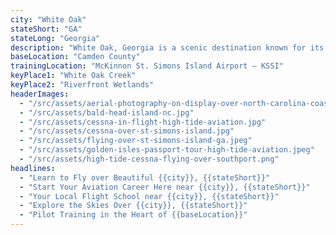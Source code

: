 ```yaml
---
city: "White Oak"
stateShort: "GA"
stateLong: "Georgia"
description: "White Oak, Georgia is a scenic destination known for its coastal beauty and regional charm. It offers an unforgettable view from the sky with landmarks like White Oak Creek and Riverfront Wetlands, making it a favorite among pilots and air tour guests."
baseLocation: "Camden County"
trainingLocation: "McKinnon St. Simons Island Airport – KSSI"
keyPlace1: "White Oak Creek"
keyPlace2: "Riverfront Wetlands"
headerImages:
  - "/src/assets/aerial-photography-on-display-over-north-carolina-coast.webp"
  - "/src/assets/bald-head-island-nc.jpg"
  - "/src/assets/cessna-in-flight-high-tide-aviation.jpg"
  - "/src/assets/cessna-over-st-simons-island.jpg"
  - "/src/assets/flying-over-st-simons-island-ga.jpeg"
  - "/src/assets/golden-isles-passport-tour-high-tide-aviation.jpeg"
  - "/src/assets/high-tide-cessna-flying-over-southport.png"
headlines:
  - "Learn to Fly over Beautiful {{city}}, {{stateShort}}"
  - "Start Your Aviation Career Here near {{city}}, {{stateShort}}"
  - "Your Local Flight School near {{city}}, {{stateShort}}"
  - "Explore the Skies Over {{city}}, {{stateShort}}"
  - "Pilot Training in the Heart of {{baseLocation}}"
---
```

